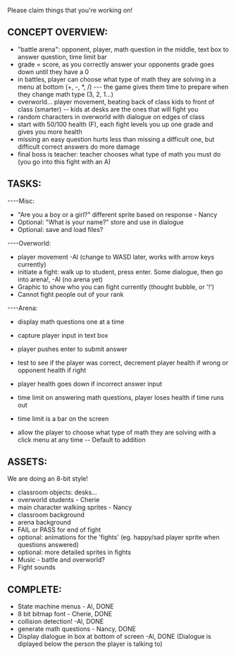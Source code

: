 Please claim things that you're working on!

CONCEPT OVERVIEW:
--------
- "battle arena": opponent, player, math question in the middle, text box to answer question, time limit bar
- grade = score, as you correctly answer your opponents grade goes down until they have a 0
- in battles, player can choose what type of math they are solving in a menu at bottom (+, -, *, /)
--- the game gives them time to prepare when they change math type (3, 2, 1...)
- overworld... player movement, beating back of class kids to front of class (smarter)
-- kids at desks are the ones that will fight you
- random characters in overworld with dialogue on edges of class 
- start with 50/100 health (F), each fight levels you up one grade and gives you more health
- missing an easy question hurts less than missing a difficult one, but difficult correct answers do more damage
- final boss is teacher: teacher chooses what type of math you must do (you go into this fight with an A)

TASKS:
------
----Misc:
- "Are you a boy or a girl?" different sprite based on response - Nancy
- Optional: "What is your name?" store and use in dialogue
- Optional: save and load files?

----Overworld:
- player movement -Al (change to WASD later, works with arrow keys currently)
- initiate a fight: walk up to student, press enter. Some dialogue, then go into arena!, -Al (no arena yet)
- Graphic to show who you can fight currently (thought bubble, or '!')
- Cannot fight people out of your rank

----Arena:
- display math questions one at a time
- capture player input in text box
- player pushes enter to submit answer
- test to see if the player was correct, decrement player health if wrong or opponent health if right
- player health goes down if incorrect answer input

- time limit on answering math questions, player loses health if time runs out
- time limit is a bar on the screen
- allow the player to choose what type of math they are solving with a click menu at any time
-- Default to addition

ASSETS:
-------
We are doing an 8-bit style!
- classroom objects: desks...
- overworld students - Cherie
- main character walking sprites - Nancy
- classroom background
- arena background
- FAIL or PASS for end of fight
- optional: animations for the 'fights' (eg. happy/sad player sprite when questions answered)
- optional: more detailed sprites in fights
- Music - battle and overworld?
- Fight sounds

COMPLETE:
---------
- State machine menus - Al, DONE
- 8 bit bitmap font - Cherie, DONE
- collision detection! -Al, DONE
- generate math questions - Nancy, DONE
- Display dialogue in box at bottom of screen -Al, DONE 
	(Dialogue is diplayed below the person the player is talking to)